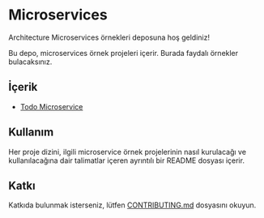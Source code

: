 # Microservices

Architecture Microservices örnekleri deposuna hoş geldiniz!

Bu depo, microservices örnek projeleri içerir.
Burada faydalı örnekler bulacaksınız.

## İçerik

- [Todo Microservice](TodoMicroservice)

## Kullanım

Her proje dizini, ilgili microservice örnek projelerinin nasıl kurulacağı ve kullanılacağına dair talimatlar içeren ayrıntılı bir README dosyası içerir.

## Katkı

Katkıda bulunmak isterseniz, lütfen [CONTRIBUTING.md](../CONTRIBUTING.md) dosyasını okuyun.
